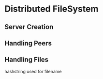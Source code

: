 # Distributed FileSystem

## Server Creation

## Handling Peers

## Handling Files
hashstring used for filename

